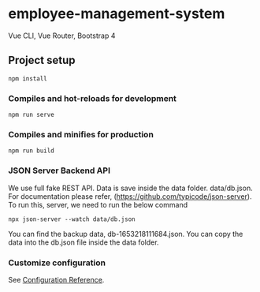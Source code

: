 # employee-management-system
Vue CLI, Vue Router, Bootstrap 4

## Project setup
```
npm install
```

### Compiles and hot-reloads for development
```
npm run serve
```

### Compiles and minifies for production
```
npm run build
```

### JSON Server Backend API
We use full fake REST API. Data is save inside the data folder. data/db.json. For documentation
please refer, (https://github.com/typicode/json-server). To run this, server, we need to run 
the below command

```
npx json-server --watch data/db.json
```
You can find the backup data, db-1653218111684.json. You can copy the data into
the db.json file inside the data folder.

### Customize configuration
See [Configuration Reference](https://cli.vuejs.org/config/).
